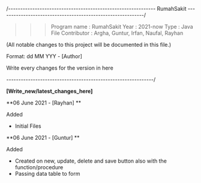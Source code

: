 /------------------------------------------------------------- RumahSakit ------------------------------------------------------------/

> > > Program name : RumahSakit
> > > Year : 2021-now
> > > Type : Java File
> > > Contributor : Argha, Guntur, Irfan, Naufal, Rayhan 


(All notable changes to this project will be documented in this file.)

Format:
dd MM YYY - [Author]

Write every changes for the version in here

-------------------------------------------------------------/

**[Write_new/latest_changes_here]**

**06 June 2021 - [Rayhan] **

Added
- Initial Files


**06 June 2021 - [Guntur] **

Added
- Created on new, update, delete and save button also with the function/procedure
- Passing data table to form